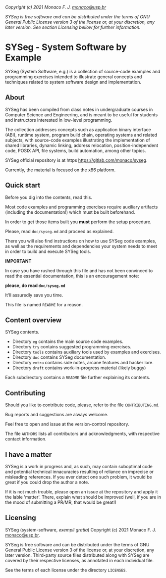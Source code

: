 <!--
   SPDX-FileCopyrightText: 2001 Monaco F. J. <monaco@usp.br>
  
   SPDX-License-Identifier: GPL-3.0-or-later

   This file is part of SYSeg, available at https://gitlab.com/monaco/syseg.
-->

 _Copyright (c) 2021 Monaco F. J. <monaco@usp.br>_ 

 _SYSeg is free software and can be distributed under the terms of GNU General
 Public License version 3 of the license or, at your discretion, any later 
 version. See section Licensing bellow for further information._

 SYSeg - System Software by Example
 ========================================
 SYSeg (System Software, e.g.) is a collection of source-code examples and 
 programming exercises intended to illustrate general concepts and techniques 
 related to system software design and implementation. 

 About
 -------------------------------------------
 
 SYSeg has been compiled from class notes in undergraduate courses in
 Computer Science and Engineering, and is meant to  be useful for students
 and instructors interested in low-level programming.

 The collection addresses concepts such as application binary interface
 (ABI), runtime system, program build chain, operating systems and related
 subjects, with source-code examples illustrating the implementation of
 shared libraries, dynamic linking, address relocation, position-independent
 code, POSIX API, file systems, build automation, among other topics.

 SYSeg official repository is at https https://gitlab.com/monaco/syseg.

 Currently, the material is focused on the x86 platform.


 Quick start
 -----------------------------------------------

 Before you dig into the contents, read this.
 
 Most code examples and programming exercises require auxiliary artifacts 
 (including the documentation!) which must be built beforehand. 

 In order to get those items built you **must** perform the setup procedure.

 Please, read `doc/syseg.md` and proceed as explained.

 There you will also find instructions on how to use SYSeg code examples,
 as well as the requirements and dependencies your system needs to meet
 in order to build and execute SYSeg tools.

 **IMPORTANT**

 In case you have rushed through this file and has not been convinced to read
 the essential documentation, this is an encouragement note:

 **please, do read `doc/syseg.md`**

 It'll assuredly save you time.

 This file is named `README` for a reason.

 Content overview
 ------------------------------
 
 SYSeg contents. 

 - Directory `eg`    contains the main source code examples.
 - Directory `try`   contains suggested programming exercises.
 - Directory `tools` contains auxiliary tools used by examples and exercises.
 - Directory `doc`   contains SYSeg documentation.
 - Directory `extra` contains side notes, arcane features and hacker lore.
 - Directory `draft` contains work-in-progress material (likely buggy)

 Each subdirectory contains a `README` file further explaining its contents.
 
 Contributing
 ------------------------------
 
 Should you like to contribute code, please, refer to the file
 `CONTRIBUTING.md`.

 Bug reports and suggestions are always welcome.

 Feel free to open and issue at the version-control repository.

 The file `AUTHORS` lists all contributors and acknowledgments, with
 respective contact information.

 I have a matter
 ------------------------------

 SYSeg is a work in progress and, as such, may contain suboptimal code and
 potential technical innacuracies resulting of reliance on imprecise or misleading
 references. If you ever detect one such problem, it would be great if you could 
 drop the author a note.
 
 If it is not much trouble, please open an issue at the repository and
 apply it the lable 'matter'. There, explain what should be improved
 (well, if you are in the mood of submitting a PR/MR, that would be great!)

 Licensing
 -----------------------------
 
 SYSeg (system-software, _exempli gratia_)
 Copyright (c) 2021 Monaco F. J. <monaco@usp.br>. 

 SYSeg is free software and can be distributed under the terms of GNU General
 Public License version 3 of the license or, at your discretion, any later 
 version. Third-party source files distributed along with SYSeg are  covered 
 by their respective licenses, as annotated in each individual file.

 See the terms of each license under the directory `LICENSES`. 

 
 
